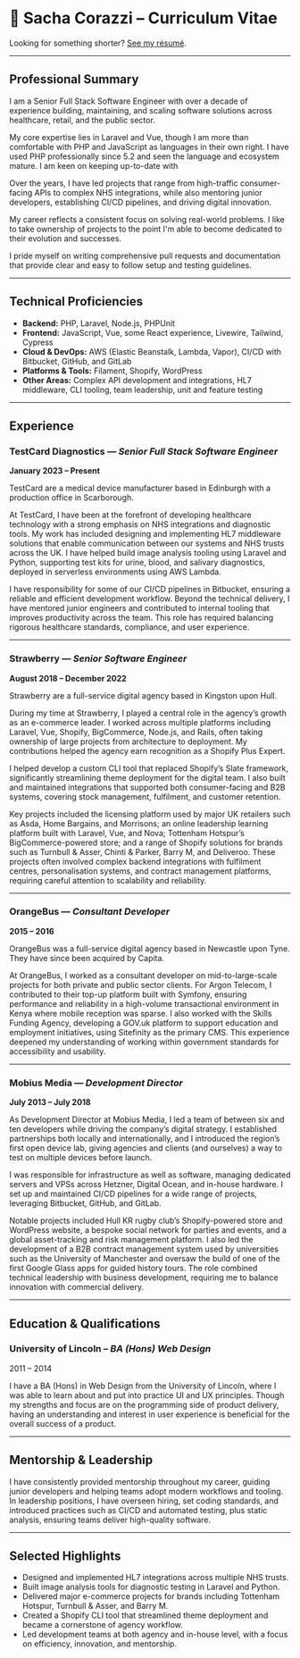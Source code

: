 # 📑 Sacha Corazzi – Curriculum Vitae

Looking for something shorter? [See my résumé](RESUME.md).

---

## Professional Summary
I am a Senior Full Stack Software Engineer with over a decade of experience building, maintaining, and scaling software solutions across healthcare, retail, and the public sector. 

My core expertise lies in Laravel and Vue, though I am more than comfortable with PHP and JavaScript as languages in their own right. I have used PHP professionally since 5.2 and seen the language and ecosystem mature. I am keen on keeping up-to-date with 

Over the years, I have led projects that range from high-traffic consumer-facing APIs to complex NHS integrations, while also mentoring junior developers, establishing CI/CD pipelines, and driving digital innovation.

My career reflects a consistent focus on solving real-world problems. I like to take ownership of projects to the point I'm able to become dedicated to their evolution and successes.

I pride myself on writing comprehensive pull requests and documentation that provide clear and easy to follow setup and testing guidelines.

---

## Technical Proficiencies

- **Backend:** PHP, Laravel, Node.js, PHPUnit
- **Frontend:** JavaScript, Vue, some React experience, Livewire, Tailwind, Cypress
- **Cloud & DevOps:** AWS (Elastic Beanstalk, Lambda, Vapor), CI/CD with Bitbucket, GitHub, and GitLab
- **Platforms & Tools:** Filament, Shopify, WordPress
- **Other Areas:** Complex API development and integrations, HL7 middleware, CLI tooling, team leadership, unit and feature testing

---

## Experience

### TestCard Diagnostics — *Senior Full Stack Software Engineer*
**January 2023 – Present**

TestCard are a medical device manufacturer based in Edinburgh with a production office in Scarborough.

At TestCard, I have been at the forefront of developing healthcare technology with a strong emphasis on NHS integrations and diagnostic tools. My work has included designing and implementing HL7 middleware solutions that enable communication between our systems and NHS trusts across the UK. I have helped build image analysis tooling using Laravel and Python, supporting test kits for urine, blood, and salivary diagnostics, deployed in serverless environments using AWS Lambda.

I have responsibility for some of our CI/CD pipelines in Bitbucket, ensuring a reliable and efficient development workflow. Beyond the technical delivery, I have mentored junior engineers and contributed to internal tooling that improves productivity across the team. This role has required balancing rigorous healthcare standards, compliance, and user experience.

---

### Strawberry — *Senior Software Engineer*
**August 2018 – December 2022**

Strawberry are a full-service digital agency based in Kingston upon Hull.

During my time at Strawberry, I played a central role in the agency’s growth as an e-commerce leader. I worked across multiple platforms including Laravel, Vue, Shopify, BigCommerce, Node.js, and Rails, often taking ownership of large projects from architecture to deployment. My contributions helped the agency earn recognition as a Shopify Plus Expert.

I helped develop a custom CLI tool that replaced Shopify’s Slate framework, significantly streamlining theme deployment for the digital team. I also built and maintained integrations that supported both consumer-facing and B2B systems, covering stock management, fulfilment, and customer retention.

Key projects included the licensing platform used by major UK retailers such as Asda, Home Bargains, and Morrisons; an online leadership learning platform built with Laravel, Vue, and Nova; Tottenham Hotspur’s BigCommerce-powered store; and a range of Shopify solutions for brands such as Turnbull & Asser, Chinti & Parker, Barry M, and Deliveroo. These projects often involved complex backend integrations with fulfilment centres, personalisation systems, and contract management platforms, requiring careful attention to scalability and reliability.

---

### OrangeBus — *Consultant Developer*
**2015 – 2016**

OrangeBus was a full-service digital agency based in Newcastle upon Tyne. They have since been acquired by Capita.

At OrangeBus, I worked as a consultant developer on mid-to-large-scale projects for both private and public sector clients. For Argon Telecom, I contributed to their top-up platform built with Symfony, ensuring performance and reliability in a high-volume transactional environment in Kenya where mobile reception was sparse. I also worked with the Skills Funding Agency, developing a GOV.uk platform to support education and employment initiatives, using Sitefinity as the primary CMS. This experience deepened my understanding of working within government standards for accessibility and usability.

---

### Mobius Media — *Development Director*
**July 2013 – July 2018**

As Development Director at Mobius Media, I led a team of between six and ten developers while driving the company’s digital strategy. I established partnerships both locally and internationally, and I introduced the region’s first open device lab, giving agencies and clients (and ourselves) a way to test on multiple devices before launch.

I was responsible for infrastructure as well as software, managing dedicated servers and VPSs across Hetzner, Digital Ocean, and in-house hardware. I set up and maintained CI/CD pipelines for a wide range of projects, leveraging Bitbucket, GitHub, and GitLab.

Notable projects included Hull KR rugby club’s Shopify-powered store and WordPress website, a bespoke social network for parties and events, and a global asset-tracking and risk management platform. I also led the development of a B2B contract management system used by universities such as the University of Manchester and oversaw the build of one of the first Google Glass apps for guided history tours. The role combined technical leadership with business development, requiring me to balance innovation with commercial delivery.

---

## Education & Qualifications

### University of Lincoln – *BA (Hons) Web Design*
2011 – 2014

I have a BA (Hons) in Web Design from the University of Lincoln, where I was able to learn about and put into practice UI and UX principles. Though my strengths and focus are on the programming side of product delivery, having an understanding and interest in user experience is beneficial for the overall success of a product. 

---

## Mentorship & Leadership

I have consistently provided mentorship throughout my career, guiding junior developers and helping teams adopt modern workflows and tooling. In leadership positions, I have overseen hiring, set coding standards, and introduced practices such as CI/CD and automated testing, plus static analysis, ensuring teams deliver high-quality software.

---

## Selected Highlights

- Designed and implemented HL7 integrations across multiple NHS trusts.
- Built image analysis tools for diagnostic testing in Laravel and Python.
- Delivered major e-commerce projects for brands including Tottenham Hotspur, Turnbull & Asser, and Barry M.
- Created a Shopify CLI tool that streamlined theme deployment and became a cornerstone of agency workflow.
- Led development teams at both agency and in-house level, with a focus on efficiency, innovation, and mentorship.

